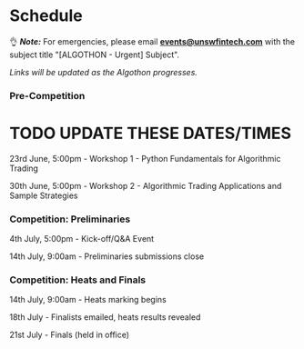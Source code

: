 # Schedule

👌 **_Note:_** For emergencies, please email **events@unswfintech.com** with the subject title "[ALGOTHON - Urgent] Subject".

_Links will be updated as the Algothon progresses._

### Pre-Competition

# TODO UPDATE THESE DATES/TIMES

23rd June, 5:00pm - Workshop 1 - Python Fundamentals for Algorithmic Trading

30th June, 5:00pm - Workshop 2 - Algorithmic Trading Applications and Sample Strategies

### Competition: Preliminaries

4th July, 5:00pm - Kick-off/Q&A Event

14th July, 9:00am - Preliminaries submissions close

### Competition: Heats and Finals

14th July, 9:00am - Heats marking begins

18th July - Finalists emailed, heats results revealed

21st July - Finals (held in office)
